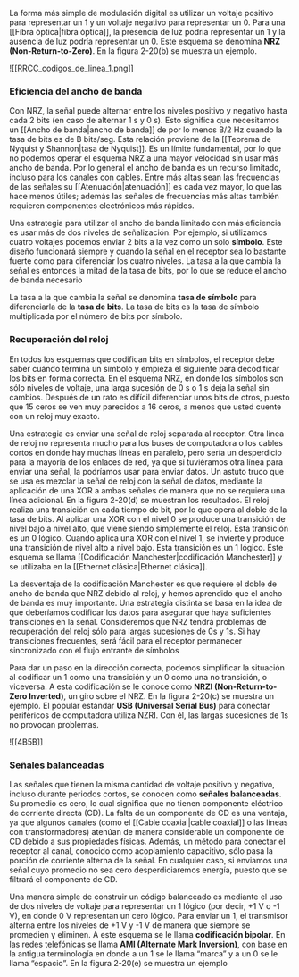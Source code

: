 La forma más simple de modulación digital es utilizar un voltaje positivo para representar un 1 y un voltaje negativo para representar un 0. Para una [[Fibra óptica|fibra óptica]], la presencia de luz podría representar un 1 y la ausencia de luz podría representar un 0. Este esquema se denomina **NRZ (Non-Return-to-Zero)**. En la figura 2-20(b) se muestra un ejemplo.

![[RRCC_codigos_de_linea_1.png]]

### Eficiencia del ancho de banda
Con NRZ, la señal puede alternar entre los niveles positivo y negativo hasta cada 2 bits (en caso de alternar 1 s y 0 s). Esto significa que necesitamos un [[Ancho de banda|ancho de banda]] de por lo menos B/2 Hz cuando la tasa de bits es de B bits/seg. Esta relación proviene de la [[Teorema de Nyquist y Shannon|tasa de Nyquist]]. Es un límite fundamental, por lo que no podemos operar el esquema NRZ a una mayor velocidad sin usar más ancho de banda. Por lo general el ancho de banda es un recurso limitado, incluso para los canales con cables. Entre más altas sean las frecuencias de las señales su [[Atenuación|atenuación]] es cada vez mayor, lo que las hace menos útiles; además las señales de frecuencias más altas también requieren componentes electrónicos más rápidos.

Una estrategia para utilizar el ancho de banda limitado con más eficiencia es usar más de dos niveles de señalización. Por ejemplo, si utilizamos cuatro voltajes podemos enviar 2 bits a la vez como un solo **símbolo**. Este diseño funcionará siempre y cuando la señal en el receptor sea lo bastante fuerte como para diferenciar los cuatro niveles. La tasa a la que cambia la señal es entonces la mitad de la tasa de bits, por lo que se reduce el ancho de banda necesario

La tasa a la que cambia la señal se denomina **tasa de símbolo** para diferenciarla de la **tasa de bits**. La tasa de bits es la tasa de símbolo multiplicada por el número de bits por símbolo.

### Recuperación del reloj
En todos los esquemas que codifican bits en símbolos, el receptor debe saber cuándo termina un símbolo y empieza el siguiente para decodificar los bits en forma correcta. En el esquema NRZ, en donde los símbolos son sólo niveles de voltaje, una larga sucesión de 0 s o 1 s deja la señal sin cambios. Después de un rato es difícil diferenciar unos bits de otros, puesto que 15 ceros se ven muy parecidos a 16 ceros, a menos que usted cuente con un reloj muy exacto.

Una estrategia es enviar una señal de reloj separada al receptor. Otra línea de reloj no representa mucho para los buses de computadora o los cables cortos en donde hay muchas líneas en paralelo, pero sería un desperdicio para la mayoría de los enlaces de red, ya que si tuviéramos otra línea para enviar una señal, la podríamos usar para enviar datos. Un astuto truco que se usa es mezclar la señal de reloj con la señal de datos, mediante la aplicación de una XOR a ambas señales de manera que no se requiera una línea adicional. En la figura 2-20(d) se muestran los resultados. El reloj realiza una transición en cada tiempo de bit, por lo que opera al doble de la tasa de bits. Al aplicar una XOR con el nivel 0 se produce una transición de nivel bajo a nivel alto, que viene siendo simplemente el reloj. Esta transición es un 0 lógico. Cuando aplica una XOR con el nivel 1, se invierte y produce una transición de nivel alto a nivel bajo. Esta transición es un 1 lógico. Este esquema se llama [[Codificación Manchester|codificación Manchester]] y se utilizaba en la [[Ethernet clásica|Ethernet clásica]].

La desventaja de la codificación Manchester es que requiere el doble de ancho de banda que NRZ debido al reloj, y hemos aprendido que el ancho de banda es muy importante. Una estrategia distinta se basa en la idea de que deberíamos codificar los datos para asegurar que haya suficientes transiciones en la señal. Consideremos que NRZ tendrá problemas de recuperación del reloj sólo para largas sucesiones de 0s y 1s. Si hay transiciones frecuentes, será fácil para el receptor permanecer sincronizado con el flujo entrante de símbolos

Para dar un paso en la dirección correcta, podemos simplificar la situación al codificar un 1 como una transición y un 0 como una no transición, o viceversa. A esta codificación se le conoce como **NRZI (Non-Return-to-Zero Inverted)**, un giro sobre el NRZ. En la figura 2-20(c) se muestra un ejemplo. El popular estándar **USB (Universal Serial Bus)** para conectar periféricos de computadora utiliza NZRI. Con él, las largas sucesiones de 1s no provocan problemas.

![[4B5B]]

### Señales balanceadas
Las señales que tienen la misma cantidad de voltaje positivo y negativo, incluso durante periodos cortos, se conocen como **señales balanceadas**. Su promedio es cero, lo cual significa que no tienen componente eléctrico de corriente directa (CD). La falta de un componente de CD es una ventaja, ya que algunos canales (como el [[Cable coaxial|cable coaxial]] o las líneas con transformadores) atenúan de manera considerable un componente de CD debido a sus propiedades físicas. Además, un método para conectar el receptor al canal, conocido como acoplamiento capacitivo, sólo pasa la porción de corriente alterna de la señal. En cualquier caso, si enviamos una señal cuyo promedio no sea cero desperdiciaremos energía, puesto que se filtrará el componente de CD.

Una manera simple de construir un código balanceado es mediante el uso de dos niveles de voltaje para representar un 1 lógico (por decir, +1 V o -1 V), en donde 0 V representan un cero lógico. Para enviar un 1, el transmisor alterna entre los niveles de +1 V y -1 V de manera que siempre se promedien y eliminen. A este esquema se le llama **codificación bipolar**. En las redes telefónicas se llama **AMI (Alternate Mark Inversion)**, con base en la antigua terminología en donde a un 1 se le llama “marca” y a un 0 se le llama “espacio”. En la figura 2-20(e) se muestra un ejemplo